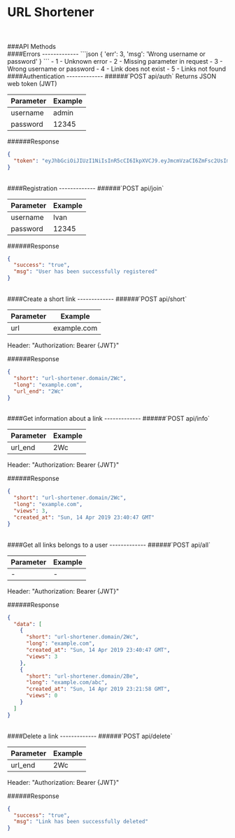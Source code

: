 # URL Shortener
<br>
<br>
###API Methods
<br>
####Errors
-------------
```json
{
	'err': 3,
	'msg': 'Wrong username or password'
}
```
- 1 - Unknown error
- 2 - Missing parameter in request
- 3 - Wrong username or password
- 4 - Link does not exist
- 5 - Links not found

<br>
####Authentication
-------------
######`POST api/auth`
Returns JSON web token (JWT)

| Parameter  | Example |
| ------------- | ------------- |
| username  | admin  |
| password  | 12345  |

######Response
```json
{
  "token": "eyJhbGciOiJIUzI1NiIsInR5cCI6IkpXVCJ9.eyJmcmVzaCI6ZmFsc2UsImV4cCI6MTU1NTYxNjkyNiwiaWF0IjoxNTU1NjE2MDI2LCJ0eXBlIjoiYWNjZXNzIiwibmJmIjoxNTU1NjE2MDI2LCJpZGVudGl0eSI6MTAwMDEsImp0aSI6IjYyMmMzOTlmLTI4MjgtNGVlNy1hNWNiLTc5MmFjODU0MWMzYiIsInVzZXJfY2xhaW1zIjp7InVzZXJfaWQiOjEwMDAxfX0.b1d1wr-o-JvKjwsFNfsiJBiWqDJ-vI-Kb-vaxhHKSBw"
}
```

<br>
####Registration
-------------
######`POST api/join`


| Parameter  | Example |
| ------------- | ------------- |
| username  | Ivan  |
| password  | 12345  |

######Response
```json
{
  "success": "true",
  "msg": "User has been successfully registered"
}
```

<br>
####Create a short link
-------------
######`POST api/short`

| Parameter  | Example |
| ------------- | ------------- |
| url  | example.com  |

Header: "Authorization: Bearer {JWT}"

######Response
```json
{
  "short": "url-shortener.domain/2Wc",
  "long": "example.com",
  "url_end": "2Wc"
}
```

<br>
####Get information about a link
-------------
######`POST api/info`

| Parameter  | Example |
| ------------- | ------------- |
| url_end  | 2Wc  |

Header: "Authorization: Bearer {JWT}"

######Response
```json
{
  "short": "url-shortener.domain/2Wc",
  "long": "example.com",
  "views": 3,
  "created_at": "Sun, 14 Apr 2019 23:40:47 GMT"
}
```

<br>
####Get all links belongs to a user
-------------
######`POST api/all`

| Parameter  | Example |
| ------------- | ------------- |
| -  | -  |

Header: "Authorization: Bearer {JWT}"

######Response
```json
{
  "data": [
    {
      "short": "url-shortener.domain/2Wc",
	  "long": "example.com",
	  "created_at": "Sun, 14 Apr 2019 23:40:47 GMT",
      "views": 3
    },
    {
      "short": "url-shortener.domain/2Be",
	  "long": "example.com/abc",
	  "created_at": "Sun, 14 Apr 2019 23:21:58 GMT",
      "views": 0
    }
  ]
}
```

<br>
####Delete a link
-------------
######`POST api/delete`

| Parameter  | Example |
| ------------- | ------------- |
| url_end  | 2Wc  |

Header: "Authorization: Bearer {JWT}"

######Response
```json
{
  "success": "true",
  "msg": "Link has been successfully deleted"
}
```